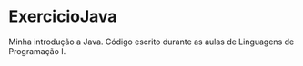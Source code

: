 # ExercicioJava
Minha introdução a Java. Código escrito durante as aulas de Linguagens de Programação I.
